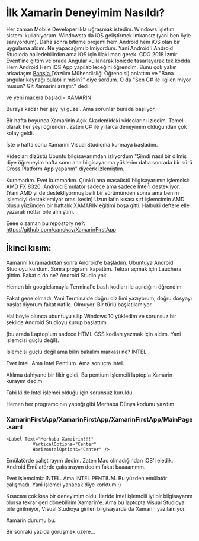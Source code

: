 # İlk Xamarin Deneyimim Nasıldı?

Her zaman Mobile Developerlıkla uğraşmak istedim. Windows işletim sistemi kullanıyorum. 
Windowsta da iOS geliştirmek imkansız (yani ben öyle sanıyordum). 
Daha sonra bitirme projemi hem Android hem iOS olan bir uygulama aldım. 
Ne yapacağımı bilmiyordum. Yani Android'i Android Studioda halledebilirdim ama iOS için illaki mac gerek.
GDG 2018 İzmir Event'ine gittim ve orada Angular kullanarak Ionicde tasarlayarak tek kodda Hem Android Hem iOS App yapılabileceğini öğrendim.
Bunu çok yakın arkadaşım <a href="https://github.com/TheAvenqer"> Barış'a </a> (Yazılım Mühendisliği Öğrencisi) anlattım ve "Bana angular kaynağı bulabilir misin?" diye sordum. O da "Sen C# ile ilgilen miyor musun? Git Xamarini araştır." dedi.

ve yeni macera başladı= XAMARIN

Buraya kadar her şey iyi güzel. Ama sorunlar burada başlıyor.

Bir hafta boyunca Xamarinin Açık Akademideki videolarını izledim. Temel olarak her şeyi öğrendim. Zaten C# ile yıllarca deneyimim olduğundan çok kolay geldi.

İşte o hafta sonu Xamarini Visual Studioma kurmaya başladım.

Videoları dizüstü Ubuntu bilgisayarımdan izliyordum "Şimdi nasıl bir dilmiş diye öğreneyim hafta sonu ana bilgisayarıma yüklerim daha sonrada bir sürü Cross Platform App yaparım" diyeerk izlemiştim.

Kuramadım. Evet kuramadım. Çünkü ana masaüstü bilgisayarımın işlemcisi: AMD FX 8320. Android Emulator sadece ama sadece Intel'i destekliyor. (Yani AMD yi de destekliyormuş belli bir sürümünden sonra ama benim işlemciyi desteklemiyor orası kesin)
Uzun lafın kısası sırf işlemcimin AMD oluşu yüzünden bir haftalık XAMARIN eğitimi boşa gitti. Halbuki deftere elle yazarak notlar bile almıştım.

Eeee o zaman bu repostory ne?: https://github.com/canokay/XamarinFirstApp 

## İkinci kısım:

Xamarini kuramadıktan sonra Android'e başladım. Ubuntuya Android Studioyu kurdum. Sonra programı kapattım. Tekrar açmak için Lauchera gittim. Fakat o da ne? Android Studio yok.

Hemen bir googlelamayla Terminal'e bash kodları ile açıldığını öğrendim.

Fakat gene olmadı. Yani Terminalde doğru dizilimi yazıyorum, doğru dosyayı başlat diyorum fakat nafile. Olmuyor. Bir türlü başlatılamıyor.

Hal böyle olunca ubuntuyu silip Windows 10 yükledim ve sorunsuz bir şekilde Android Studioyu kurup başlattım.

 (bu arada Laptop'um sadece HTML CSS kodları yazmak için aldım. Yani işlemcisi güçlü değil).
 
 İşlemcisi güçlü değil ama bilin bakalım markası ne? INTEL
 
 Evet Intel. Ama Intel Pentium. Ama sonuçta intel.
 
 Aklıma dahiyane bir fikir geldi. Bu pentium işlemcili laptop'a Xamarin kurayım dedim. 
 
 Tabi ki de Intel işlemci olduğu için sorunsuz kuruldu. 
 
 Hemen her programcının yaptığı gibi Merhaba Dünya kodunu yazdım
 
 
 ### XamarinFirstApp/XamarinFirstApp/XamarinFirstApp/MainPage.xaml
 
 ``` xaml
 <Label Text="Merhaba Xamairin!!!" 
           VerticalOptions="Center" 
           HorizontalOptions="Center" />
 ```
 
 Emülatörde çalıştırayım dedim. Zaten Mac olmadığından iOS'i eledik. Android Emülatörde çalıştırayım dedim fakat baaaammm. 
 
 Evet işlemcimiz INTEL. Ama INTEL PENTIUM. Bu yüzden emülatör çalışmadı. Yani işlemci yanacak diye korktum :)
 
 Kısacası çok kısa bir deneyimim oldu. İleride Intel işlemcili iyi bir bilgisayarım olursa tekrar geri dönebilirim Xamarin'e. Ama bu laptopta Visual Studioya bile girilmiyor, Visual Studioya girilen bilgisayarda da Xamarin yazılamıyor.
 
 Xamarin durumu bu.
 
 Bir sonraki yazıda görüşmek üzere...
